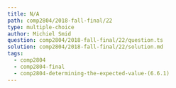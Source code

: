 ```yaml
---
title: N/A
path: comp2804/2018-fall-final/22
type: multiple-choice
author: Michiel Smid
question: comp2804/2018-fall-final/22/question.ts
solution: comp2804/2018-fall-final/22/solution.md
tags:
  - comp2804
  - comp2804-final
  - comp2804-determining-the-expected-value-(6.6.1)
---
```

